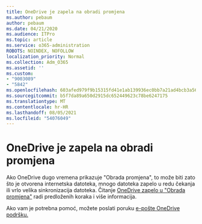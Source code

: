```yaml
---
title: OneDrive je zapela na obradi promjena
ms.author: pebaum
author: pebaum
ms.date: 04/21/2020
ms.audience: ITPro
ms.topic: article
ms.service: o365-administration
ROBOTS: NOINDEX, NOFOLLOW
localization_priority: Normal
ms.collection: Adm_O365
ms.assetid: ''
ms.custom:
- "9003089"
- "5842"
ms.openlocfilehash: 603afed979f9b15315fd41e1ab139936ec0bb7a21ad4bcb3a56279a104bc0267
ms.sourcegitcommit: b5f7da89a650d2915dc652449623c78be6247175
ms.translationtype: MT
ms.contentlocale: hr-HR
ms.lasthandoff: 08/05/2021
ms.locfileid: "54076049"
---
```

# <a name="onedrive-is-stuck-on-processing-changes"></a>OneDrive je zapela na obradi promjena

Ako OneDrive dugo vremena prikazuje "Obrada promjena", to može biti zato što je otvorena internetska datoteka, mnogo datoteka zapelo u redu čekanja ili vrlo velika sinkronizacija datoteka. Čitanje [OneDrive zapelo u "Obrada promjena"](https://support.office.com/article/onedrive-is-stuck-on-processing-changes-b386b813-9b66-4e47-8c4c-2b45533edccd) radi predloženih koraka i više informacija.

Ako vam je potrebna pomoć, možete poslati poruku [e-pošte OneDrive podršku.](https://go.microsoft.com/fwlink/p/?LinkId=528676)